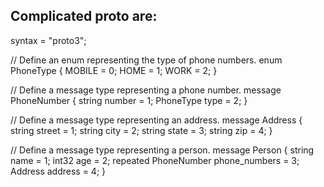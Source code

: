 ## Complicated proto are:

syntax = "proto3";

// Define an enum representing the type of phone numbers.
enum PhoneType {
  MOBILE = 0;
  HOME = 1;
  WORK = 2;
}

// Define a message type representing a phone number.
message PhoneNumber {
  string number = 1;
  PhoneType type = 2;
}

// Define a message type representing an address.
message Address {
  string street = 1;
  string city = 2;
  string state = 3;
  string zip = 4;
}

// Define a message type representing a person.
message Person {
  string name = 1;
  int32 age = 2;
  repeated PhoneNumber phone_numbers = 3;
  Address address = 4;
}

